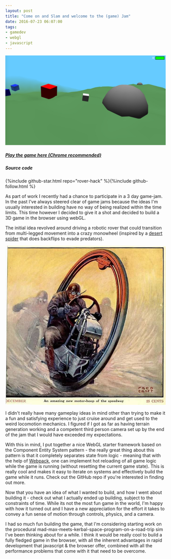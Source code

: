```yaml
---
layout: post
title: "Come on and Slam and welcome to the (game) Jam"
date: 2016-07-23 06:07:00
tags:
- gamedev
- webgl
- javascript
---
```


![Project image](/assets/images/projects/block-explorer/hero.jpg)

##### [Play the game here (Chrome recommended)](/projects/block-explorer/)

##### Source code
{%include github-star.html repo="rover-hack" %}{%include github-follow.html %}

As part of work I recently had a chance to participate in a 3 day game-jam. In the past I've always steered clear of game jams because the ideas I'm usually interested in building have no way of being realized within the time limits. This time however I decided to give it a shot and decided to build a 3D game in the browser using webGL.

The initial idea revolved around driving a robotic rover that could transition from multi-legged movement into a crazy monowheel (inspired by a [desert spider](https://www.youtube.com/watch?v=brh8Fv7Lw9M) that does backflips to evade predators).

![Mono-wheel](/assets/images/projects/block-explorer/mono-wheel.jpg)

I didn't really have many gameplay ideas in mind other than trying to make it a fun and satisfying experience to just cruise around and get used to the weird locomotion mechanics. I figured if I got as far as having terrain generation working and a competent third person camera set up by the end of the jam that I would have exceeded my expectations.

With this in mind, I put together a nice WebGL starter framework based on the Component Entity System pattern - the really great thing about this pattern is that it completely separates state from logic - meaning that with the help of [Webpack](https://webpack.github.io/), one can implement hot reloading of all game logic while the game is running (without resetting the current game state). This is really cool and makes it easy to iterate on systems and effectively build the game while it runs. Check out the GitHub repo if you're interested in finding out more.

Now that you have an idea of what I wanted to build, and how I went about building it - check out what I actually ended up building, subject to the constraints of time. While its not the most fun game in the world, I'm happy with how it turned out and I have a new appreciation for the effort it takes to convey a fun sense of motion through controls, physics, and a camera.

I had so much fun building the game, that I'm considering starting work on the procedural mad-max-meets-kerbal-space-program-on-a-road-trip sim I've been thinking about for a while. I think it would be really cool to build a fully fledged game in the browser, with all the inherent advantages in rapid development that javascript & the browser offer, combined with all the performance problems that come with it that need to be overcome.
